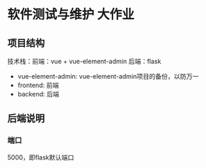 # 软件测试与维护 大作业

## 项目结构

技术栈：前端：vue + vue-element-admin 后端：flask

- vue-element-admin: vue-element-admin项目的备份，以防万一
- frontend: 前端 
- backend: 后端

## 后端说明

### 端口

5000，即flask默认端口


